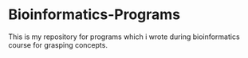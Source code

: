 # Bioinformatics-Programs
This is my repository for programs which i wrote during bioinformatics course for grasping concepts.
